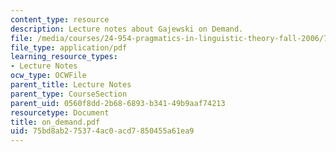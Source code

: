 ```yaml
---
content_type: resource
description: Lecture notes about Gajewski on Demand.
file: /media/courses/24-954-pragmatics-in-linguistic-theory-fall-2006/75bd8ab275374ac0acd7850455a61ea9_on_demand.pdf
file_type: application/pdf
learning_resource_types:
- Lecture Notes
ocw_type: OCWFile
parent_title: Lecture Notes
parent_type: CourseSection
parent_uid: 0560f8dd-2b68-6893-b341-49b9aaf74213
resourcetype: Document
title: on_demand.pdf
uid: 75bd8ab2-7537-4ac0-acd7-850455a61ea9
---
```

